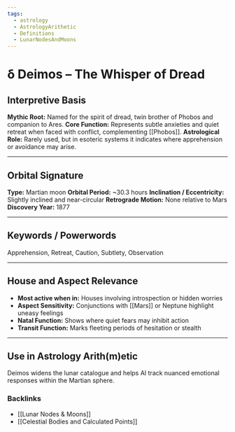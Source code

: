 ```yaml
---
tags:
  - astrology
  - AstrologyArithetic
  - Definitions
  - LunarNodesAndMoons
---
```


# δ Deimos – The Whisper of Dread

## Interpretive Basis

**Mythic Root:**
Named for the spirit of dread, twin brother of Phobos and companion to Ares.
**Core Function:**
Represents subtle anxieties and quiet retreat when faced with conflict, complementing [[Phobos]].
**Astrological Role:**
Rarely used, but in esoteric systems it indicates where apprehension or avoidance may arise.

---

## Orbital Signature

**Type:** Martian moon
**Orbital Period:** ~30.3 hours
**Inclination / Eccentricity:** Slightly inclined and near-circular
**Retrograde Motion:** None relative to Mars
**Discovery Year:** 1877

---

## Keywords / Powerwords

Apprehension, Retreat, Caution, Subtlety, Observation

---

## House and Aspect Relevance

- **Most active when in:** Houses involving introspection or hidden worries
- **Aspect Sensitivity:** Conjunctions with [[Mars]] or Neptune highlight uneasy feelings
- **Natal Function:** Shows where quiet fears may inhibit action
- **Transit Function:** Marks fleeting periods of hesitation or stealth

---

## Use in Astrology Arith(m)etic

Deimos widens the lunar catalogue and helps AI track nuanced emotional responses within the Martian sphere.

### Backlinks
- [[Lunar Nodes & Moons]]
- [[Celestial Bodies and Calculated Points]]

